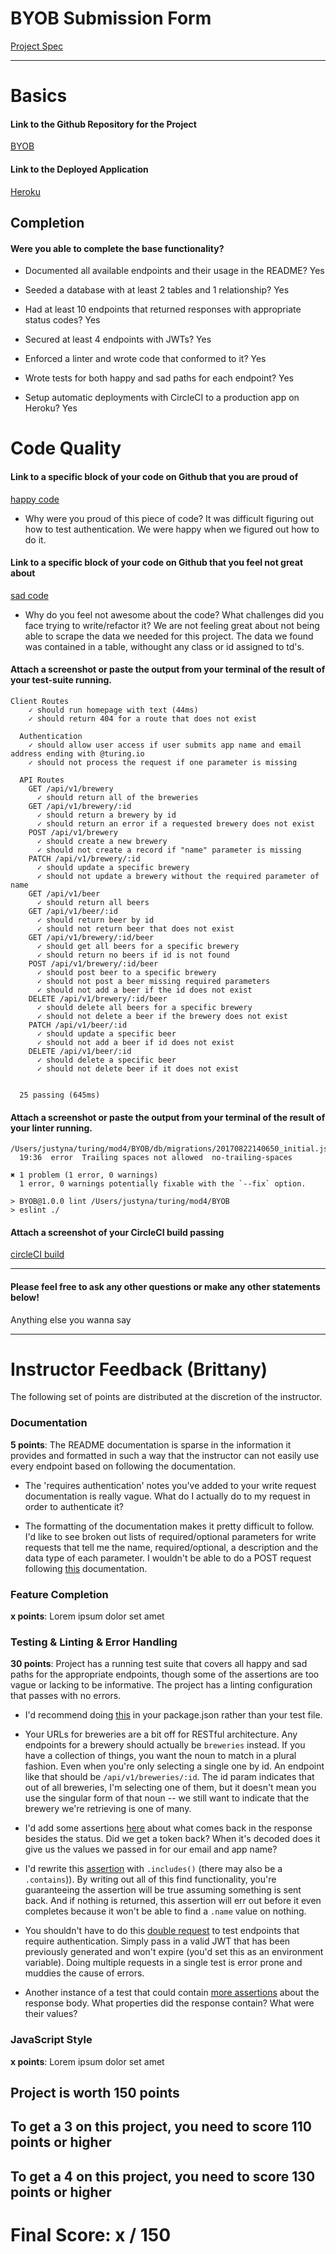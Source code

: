 # BYOB Submission Form

[Project Spec](http://frontend.turing.io/projects/build-your-own-backend.html)

------

# Basics

#### Link to the Github Repository for the Project
[BYOB](https://github.com/JustynaField/BYOB)

#### Link to the Deployed Application
[Heroku](https://jw-byob.herokuapp.com/)


## Completion

#### Were you able to complete the base functionality?

* Documented all available endpoints and their usage in the README?
Yes

* Seeded a database with at least 2 tables and 1 relationship?
Yes

* Had at least 10 endpoints that returned responses with appropriate status codes?
Yes

* Secured at least 4 endpoints with JWTs?
Yes

* Enforced a linter and wrote code that conformed to it?
Yes

* Wrote tests for both happy and sad paths for each endpoint?
Yes

* Setup automatic deployments with CircleCI to a production app on Heroku?
Yes

# Code Quality

#### Link to a specific block of your code on Github that you are proud of
[happy code](https://github.com/JustynaField/BYOB/blob/aa749f174f5d05d565789cdbf01616a0505ee8ca/test/routes.spec.js#L124)

* Why were you proud of this piece of code?
It was difficult figuring out how to test authentication. We were happy when we figured out how to do it.

#### Link to a specific block of your code on Github that you feel not great about
[sad code](https://github.com/JustynaField/BYOB/blob/master/data.js)

* Why do you feel not awesome about the code? What challenges did you face trying to write/refactor it?
We are not feeling great about not being able to scrape the data we needed for this project. The data we found was contained in a table, withought any class or id assigned to td's.

#### Attach a screenshot or paste the output from your terminal of the result of your test-suite running.

```
Client Routes
    ✓ should run homepage with text (44ms)
    ✓ should return 404 for a route that does not exist

  Authentication
    ✓ should allow user access if user submits app name and email address ending with @turing.io
    ✓ should not process the request if one parameter is missing

  API Routes
    GET /api/v1/brewery
      ✓ should return all of the breweries
    GET /api/v1/brewery/:id
      ✓ should return a brewery by id
      ✓ should return an error if a requested brewery does not exist
    POST /api/v1/brewery
      ✓ should create a new brewery
      ✓ should not create a record if "name" parameter is missing
    PATCH /api/v1/brewery/:id
      ✓ should update a specific brewery
      ✓ should not update a brewery without the required parameter of name
    GET /api/v1/beer
      ✓ should return all beers
    GET /api/v1/beer/:id
      ✓ should return beer by id
      ✓ should not return beer that does not exist
    GET /api/v1/brewery/:id/beer
      ✓ should get all beers for a specific brewery
      ✓ should return no beers if id is not found
    POST /api/v1/brewery/:id/beer
      ✓ should post beer to a specific brewery
      ✓ should not post a beer missing required parameters
      ✓ should not add a beer if the id does not exist 
    DELETE /api/v1/brewery/:id/beer
      ✓ should delete all beers for a specific brewery
      ✓ should not delete a beer if the brewery does not exist
    PATCH /api/v1/beer/:id
      ✓ should update a specific beer
      ✓ should not add a beer if id does not exist
    DELETE /api/v1/beer/:id
      ✓ should delete a specific beer
      ✓ should not delete beer if it does not exist


  25 passing (645ms)
```

#### Attach a screenshot or paste the output from your terminal of the result of your linter running.

```
/Users/justyna/turing/mod4/BYOB/db/migrations/20170822140650_initial.js
  19:36  error  Trailing spaces not allowed  no-trailing-spaces

✖ 1 problem (1 error, 0 warnings)
  1 error, 0 warnings potentially fixable with the `--fix` option.
```
```
> BYOB@1.0.0 lint /Users/justyna/turing/mod4/BYOB
> eslint ./
```

#### Attach a screenshot of your CircleCI build passing

[circleCI build](http://i.imgur.com/g8Fd6aL.png)

-----

#### Please feel free to ask any other questions or make any other statements below!

Anything else you wanna say

-----


# Instructor Feedback (Brittany)

The following set of points are distributed at the discretion of the instructor.

### Documentation

**5 points**:  The README documentation is sparse in the information it provides and formatted in such a way that the instructor can not easily use every endpoint based on following the documentation.

* The 'requires authentication' notes you've added to your write request documentation is really vague. What do I actually do to my request in order to authenticate it?

* The formatting of the documentation makes it pretty difficult to follow. I'd like to see broken out lists of required/optional parameters for write requests that tell me the name, required/optional, a description and the data type of each parameter. I wouldn't be able to do a POST request following [this](https://github.com/JustynaField/BYOB#post-apiv1breweryidbeer) documentation.

### Feature Completion

**x points**: Lorem ipsum dolor set amet

### Testing & Linting & Error Handling

**30 points**: Project has a running test suite that covers all happy and sad paths for the appropriate endpoints, though some of the assertions are too vague or lacking to be informative. The project has a linting configuration that passes with no errors.

* I'd recommend doing [this](https://github.com/JustynaField/BYOB/blob/master/test/routes.spec.js#L4) in your package.json rather than your test file.

* Your URLs for breweries are a bit off for RESTful architecture. Any endpoints for a brewery should actually be `breweries` instead. If you have a collection of things, you want the noun to match in a plural fashion. Even when you're only selecting a single one by id. An endpoint like that should be `/api/v1/breweries/:id`. The id param indicates that out of all breweries, I'm selecting one of them, but it doesn't mean you use the singular form of that noun -- we still want to indicate that the brewery we're retrieving is one of many.

* I'd add some assertions [here](https://github.com/JustynaField/BYOB/blob/master/test/routes.spec.js#L47) about what comes back in the response besides the status. Did we get a token back? When it's decoded does it give us the values we passed in for our email and app name?

* I'd rewrite this [assertion](https://github.com/JustynaField/BYOB/blob/master/test/routes.spec.js#L89-L91) with `.includes()` (there may also be a `.contains`)). By writing out all of this find functionality, you're guaranteeing the assertion will be true assuming something is sent back. And if nothing is returned, this assertion will err out before it even completes because it won't be able to find a `.name` value on nothing.

* You shouldn't have to do this [double request](https://github.com/JustynaField/BYOB/blob/master/test/routes.spec.js#L126-L140) to test endpoints that require authentication. Simply pass in a valid JWT that has been previously generated and won't expire (you'd set this as an environment variable). Doing multiple requests in a single test is error prone and muddies the cause of errors.

* Another instance of a test that could contain [more assertions](https://github.com/JustynaField/BYOB/blob/master/test/routes.spec.js#L277-L284) about the response body. What properties did the response contain? What were their values?


### JavaScript Style

**x points**: Lorem ipsum dolor set amet

## Project is worth 150 points

## To get a 3 on this project, you need to score 110 points or higher
## To get a 4 on this project, you need to score 130 points or higher

# Final Score: x / 150
